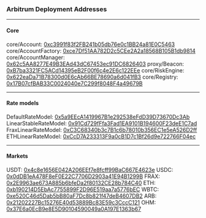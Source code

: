 ### Arbitrum Deployment Addresses

---
#### Core
core/Account: [0xc3991f83f2FB241b05db76e0c1BB24a81E0C5463](https://arbiscan.io/address/0xc3991f83f2FB241b05db76e0c1BB24a81E0C5463)
core/AccountFactory: [0xce7Df51AA782D2c5CEe2A2a18568B105B1db9814](https://arbiscan.io/address/0xce7Df51AA782D2c5CEe2A2a18568B105B1db9814)
core/AccountManager: [0x62c5AA8277E49B3EAd43dC67453ec91DC6826403](https://arbiscan.io/address/0x62c5AA8277E49B3EAd43dC67453ec91DC6826403)
proxy/Beacon: [0xB7ba3321FC5ACd14395eB2F00f6c4e2E6c122EEe](https://arbiscan.io/address/0xB7ba3321FC5ACd14395eB2F00f6c4e2E6c122EEe)
core/RiskEngine: [0x622eaDa71B78300d0E6cAb66BE78690a6d041fB3](https://arbiscan.io/address/0x622eaDa71B78300d0E6cAb66BE78690a6d041fB3)
core/Registry: [0x17B07cfBAB33C0024040e7C299f8048F4a49679B](https://arbiscan.io/address/0x17B07cfBAB33C0024040e7C299f8048F4a49679B)

---
#### Rate models
DefaultRateModel: [0x5a9EEcA1419967B1e292538eFdD39D73670Dc3Ab](https://arbiscan.io/address/0x5a9EEcA1419967B1e292538eFdD39D73670Dc3Ab)
LinearStableRateModel: [0x91Cd729fFfa3Fad1EA9101B194600F23deE1C7ad](https://arbiscan.io/address/0x91Cd729fFfa3Fad1EA9101B194600F23deE1C7ad)
FraxLinearRateModel: [0xC3C68340b3c7B1c6b78010b356EC1e5eA526D2ff](https://arbiscan.io/address/0xC3C68340b3c7B1c6b78010b356EC1e5eA526D2ff)
ETHLinearRateModel: [0xCcD7A233313F9a0cB1D7c1Bf26d9e722766F04ec](https://arbiscan.io/address/0xCcD7A233313F9a0cB1D7c1Bf26d9e722766F04ec)

---
#### Markets
USDT: [0x4c8e1656E042A206EEf7e8fcff99BaC667E4623e](https://arbiscan.io/address/0x4c8e1656E042A206EEf7e8fcff99BaC667E4623e)
USDC: [0x0dDB1eA478F8eF0E22C7706D2903a41E94B1299B](https://arbiscan.io/address/0x0dDB1eA478F8eF0E22C7706D2903a41E94B1299B)
FRAX: [0x2E9963ae673A885b6bfeDa2f80132CE28b784C40](https://arbiscan.io/address/0x2E9963ae673A885b6bfeDa2f80132CE28b784C40)
ETH: [0xb190214D5EbAc7755899F2D96E519aa7a5776bEC](https://arbiscan.io/address/0xb190214D5EbAc7755899F2D96E519aa7a5776bEC)
WBTC: [0xe520C46d5Dab5bB80aF7Dc8b821f47deB4607DB2](https://arbiscan.io/address/0xe520C46d5Dab5bB80aF7Dc8b821f47deB4607DB2)
ARB: [0x21202227Bc15276E40d53889Bc83E59c3CccC121](https://arbiscan.io/address/0x21202227Bc15276E40d53889Bc83E59c3CccC121)
OHM: [0x37E6a0EcB9e8E5D90104590049a0A197E1363b67](https://arbiscan.io/address/0x37E6a0EcB9e8E5D90104590049a0A197E1363b67)
